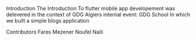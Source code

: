 Introduction
The Introduction To flutter mobile app developement was delevered in the context of GDG Algiers internal event: GDG School
In which we built a simple blogs application


Contributors
Fares Mezener
Noufel Naili
